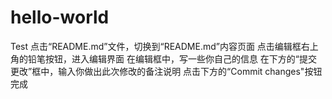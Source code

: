 # hello-world
Test
点击“README.md”文件，切换到“README.md”内容页面
点击编辑框右上角的铅笔按钮，进入编辑界面
在编辑框中，写一些你自己的信息
在下方的“提交更改”框中，输入你做出此次修改的备注说明
点击下方的“Commit changes"按钮
完成
